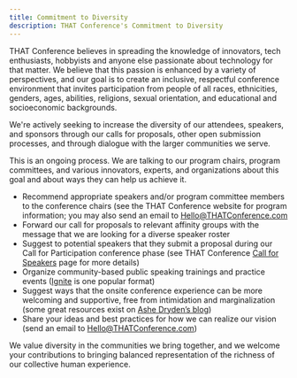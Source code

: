 ```yaml
---
title: Commitment to Diversity
description: THAT Conference's Commitment to Diversity
---
```


THAT Conference believes in spreading the knowledge of innovators, tech enthusiasts, hobbyists and anyone else passionate about technology for that
matter. We believe that this passion is enhanced by a variety of perspectives, and our goal is to create an inclusive, respectful conference
environment that invites participation from people of all races, ethnicities, genders, ages, abilities, religions, sexual orientation, and educational
and socioeconomic backgrounds.

We're actively seeking to increase the diversity of our attendees, speakers, and sponsors through our calls for proposals, other open submission
processes, and through dialogue with the larger communities we serve.

This is an ongoing process. We are talking to our program chairs, program committees, and various innovators, experts, and organizations about this
goal and about ways they can help us achieve it.

- Recommend appropriate speakers and/or program committee members to the conference chairs (see the THAT Conference website for program information;
  you may also send an email to [Hello@THATConference.com](mailto:Hello@THATConference.com||)
- Forward our call for proposals to relevant affinity groups with the message that we are looking for a diverse speaker roster
- Suggest to potential speakers that they submit a proposal during our Call for Participation conference phase (see THAT Conference [Call for Speakers](call-for-counselors) page for more details)
- Organize community-based public speaking trainings and practice events ([Ignite](http://ignite.oreilly.com/) is one popular format)
- Suggest ways that the onsite conference experience can be more welcoming and supportive, free from intimidation and marginalization (some great resources exist on [Ashe Dryden’s blog](http://ashedryden.com/blog/increasing-diversity-at-your-conference))
- Share your ideas and best practices for how we can realize our vision (send an email to [Hello@THATConference.com](mailto:Hello@THATConference.com))

We value diversity in the communities we bring together, and we welcome your contributions to bringing balanced representation of the richness of our collective human experience.
